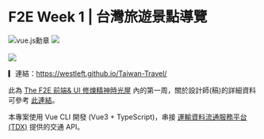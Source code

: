 # F2E Week 1 | 台灣旅遊景點導覽
<img src="https://img.shields.io/badge/-Vue.js-4FC08D?logo=Vue.js&logoColor=white&logoWidth=24" alt="vue.js勳章"/> <img src="https://img.shields.io/badge/-TypeScript-3178C6?logo=typescript&logoColor=white&logoWidth=24"></br></br>
<img src="https://i.imgur.com/WukJLsS.png">

▎連結：https://westleft.github.io/Taiwan-Travel/

此為 [The F2E 前端& UI 修煉精神時光屋](https://2021.thef2e.com/) 內的第一周，關於設計師(稿)的詳細資料可參考 [此連結](https://2021.thef2e.com/users/6296432819610584034/)。

本專案使用 Vue CLI 開發 (Vue3 + TypeScript)，串接 [運輸資料流通服務平台 (TDX)](https://tdx.transportdata.tw/) 提供的交通 API。